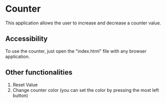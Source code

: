 # Counter
This application allows the user to increase and decrease a counter value. 

## Accessibility
To use the counter, just open the "index.html" file with any browser application.

## Other functionalities
1. Reset Value
2. Change counter color (you can set the color by pressing the most left button)
